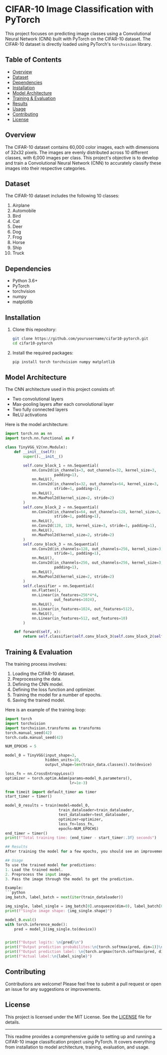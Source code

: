 # CIFAR-10 Image Classification with PyTorch

This project focuses on predicting image classes using a Convolutional Neural Network (CNN) built with PyTorch on the CIFAR-10 dataset. The CIFAR-10 dataset is directly loaded using PyTorch's `torchvision` library.

## Table of Contents
- [Overview](#overview)
- [Dataset](#dataset)
- [Dependencies](#dependencies)
- [Installation](#installation)
- [Model Architecture](#model-architecture)
- [Training & Evaluation](#training-&-evaluation)
- [Results](#results)
- [Usage](#usage)
- [Contributing](#contributing)
- [License](#license)

## Overview
The CIFAR-10 dataset contains 60,000 color images, each with dimensions of 32x32 pixels. The images are evenly distributed across 10 different classes, with 6,000 images per class. This project's objective is to develop and train a Convolutional Neural Network (CNN) to accurately classify these images into their respective categories.

## Dataset
The CIFAR-10 dataset includes the following 10 classes:
1. Airplane
2. Automobile
3. Bird
4. Cat
5. Deer
6. Dog
7. Frog
8. Horse
9. Ship
10. Truck

## Dependencies
- Python 3.6+
- PyTorch
- torchvision
- numpy
- matplotlib

## Installation
1. Clone this repository:
   ```sh
   git clone https://github.com/yourusername/cifar10-pytorch.git
   cd cifar10-pytorch
   ```
2. Install the required packages:
   ```sh
   pip install torch torchvision numpy matplotlib
   ```

## Model Architecture
The CNN architecture used in this project consists of:
- Two convolutional layers
- Max-pooling layers after each convolutional layer
- Two fully connected layers
- ReLU activations

Here is the model architecture:
```python
import torch.nn as nn
import torch.nn.functional as F

class TinyVGG_V2(nn.Module): 
    def __init__(self): 
        super().__init__()

        self.conv_block_1 = nn.Sequential(
            nn.Conv2d(in_channels=3, out_channels=32, kernel_size=3, 
                      padding=1), 
            nn.ReLU(), 
            nn.Conv2d(in_channels=32, out_channels=64, kernel_size=3, 
                      stride=1, padding=1), 
            nn.ReLU(), 
            nn.MaxPool2d(kernel_size=2, stride=2)
        ) 
        self.conv_block_2 = nn.Sequential(
            nn.Conv2d(in_channels=64, out_channels=128, kernel_size=3, 
                      stride=1, padding=1), 
            nn.ReLU(), 
            nn.Conv2d(128, 128, kernel_size=3, stride=1, padding=1), 
            nn.ReLU(), 
            nn.MaxPool2d(kernel_size=2, stride=2)
        ) 
        self.conv_block_3 = nn.Sequential(
            nn.Conv2d(in_channels=128, out_channels=256, kernel_size=3, 
                      stride=1, padding=1), 
            nn.ReLU(), 
            nn.Conv2d(in_channels=256, out_channels=256, kernel_size=3, stride=1, 
                      padding=1), 
            nn.ReLU(), 
            nn.MaxPool2d(kernel_size=2, stride=2)
        ) 
        self.classifier = nn.Sequential(
            nn.Flatten(), 
            nn.Linear(in_features=256*4*4, 
                      out_features=1024), 
            nn.ReLU(), 
            nn.Linear(in_features=1024, out_features=512), 
            nn.ReLU(), 
            nn.Linear(in_features=512, out_features=10)
        )

    def forward(self, x): 
        return self.classifier(self.conv_block_3(self.conv_block_2(self.conv_block_1(x))))     
```

## Training & Evaluation 
The training process involves:
1. Loading the CIFAR-10 dataset.
2. Preprocessing the data.
3. Defining the CNN model.
4. Defining the loss function and optimizer.
5. Training the model for a number of epochs.
6. Saving the trained model.

Here is an example of the training loop:
```python
import torch
import torchvision
import torchvision.transforms as transforms
torch.manual_seed(42)
torch.cuda.manual_seed(42)

NUM_EPOCHS = 5

model_0 = TinyVGG(input_shape=3,
                  hidden_units=10,
                  output_shape=len(train_data.classes)).to(device)

loss_fn = nn.CrossEntropyLoss()
optimizer = torch.optim.Adam(params=model_0.parameters(),
                             lr=1e-3)

from timeit import default_timer as timer
start_timer = timer()

model_0_results = train(model=model_0,
                        train_dataloader=train_dataloader,
                        test_dataloader=test_dataloader,
                        optimizer=optimizer,
                        loss_fn=loss_fn,
                        epochs=NUM_EPOCHS)
end_timer = timer()
print(f"Total training time: {end_timer - start_timer:.3f} seconds")

## Results
After training the model for a few epochs, you should see an improvement in accuracy. The expected accuracy will depend on the number of epochs, learning rate, and other hyperparameters.

## Usage
To use the trained model for predictions:
1. Load the trained model.
2. Preprocess the input image.
3. Pass the image through the model to get the prediction.

Example:
```python
img_batch, label_batch = next(iter(train_dataloader))

img_single, label_single = img_batch[0].unsqueeze(dim=0), label_batch[0]
print(f"Single image shape: {img_single.shape}")

model_0.eval()
with torch.inference_mode():
    pred = model_1(img_single.to(device))


print(f"Output logits: \n{pred}\n")
print(f"Output prediction probabilites:\n{torch.softmax(pred, dim=1)}\n")
print(f"Output prediction label: \n{torch.argmax(torch.softmax(pred, dim=1), dim=1)}\n")
print(f"Actual label:\n{label_single}")
```

## Contributing
Contributions are welcome! Please feel free to submit a pull request or open an issue for any suggestions or improvements.

## License
This project is licensed under the MIT License. See the [LICENSE](LICENSE) file for details.

---

This readme provides a comprehensive guide to setting up and running a CIFAR-10 image classification project using PyTorch. It covers everything from installation to model architecture, training, evaluation, and usage.
